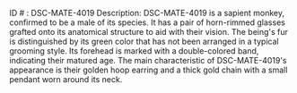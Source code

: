 ID # : DSC-MATE-4019
Description: DSC-MATE-4019 is a sapient monkey, confirmed to be a male of its species. It has a pair of horn-rimmed glasses grafted onto its anatomical structure to aid with their vision. The being's fur is distinguished by its green color that has not been arranged in a typical grooming style. Its forehead is marked with a double-colored band, indicating their matured age. The main characteristic of DSC-MATE-4019's appearance is their golden hoop earring and a thick gold chain with a small pendant worn around its neck.